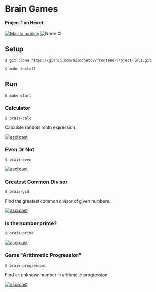 # Brain Games
#### Project 1 on Hexlet

[![Maintainability](https://api.codeclimate.com/v1/badges/a99a88d28ad37a79dbf6/maintainability)](https://codeclimate.com/github/nikochetov/frontend-project-lvl1)
![Node CI](https://github.com/nikochetov/frontend-project-lvl1/workflows/Node%20CI/badge.svg)

## Setup
```sh
$ git clone https://github.com/nikochetov/frontend-project-lvl1.git
```
```sh
$ make install
```

## Run
```sh
$ make start
```
### Calculator
```sh
$ brain-calc
```
Calculate random math expression.

[![asciicast](https://asciinema.org/a/d1pvd3AeEqcBveV4bx7JTR6Ab.svg)](https://asciinema.org/a/d1pvd3AeEqcBveV4bx7JTR6Ab)

### Even Or Not
```sh
$ brain-even
```

[![asciicast](https://asciinema.org/a/TKdK8M0HcxjBhmB7LR2x2XiWs.svg)](https://asciinema.org/a/TKdK8M0HcxjBhmB7LR2x2XiWs)

### Greatest Common Divisor
```sh
$ brain-gcd
```
Find the greatest common divisor of given numbers.

[![asciicast](https://asciinema.org/a/xU8RZIcj0P0xSUGNV1ICQHIW7.svg)](https://asciinema.org/a/xU8RZIcj0P0xSUGNV1ICQHIW7)


### Is the number prime?
```sh
$ brain-prime
```

[![asciicast](https://asciinema.org/a/27hcsL0uPaRUWieHWUDz0tFng.svg)](https://asciinema.org/a/27hcsL0uPaRUWieHWUDz0tFng)


### Game "Arithmetic Progression"
```sh
$ brain-progression
```
Find an unknown number in arithmetic progression.

[![asciicast](https://asciinema.org/a/JzbmlupjSDKqnvyfdcF8QsYbx.svg)](https://asciinema.org/a/JzbmlupjSDKqnvyfdcF8QsYbx)
